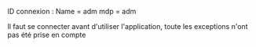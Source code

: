 ID connexion : Name = adm
               mdp = adm

Il faut se connecter avant d'utiliser l'application, toute les exceptions n'ont pas été prise en compte

